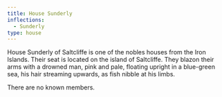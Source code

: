 ```yaml
---
title: House Sunderly
inflections:
  - Sunderly
type: house
---
```


House Sunderly of Saltcliffe is one of the nobles houses from the Iron Islands. Their seat is located on the island of Saltcliffe. They blazon their arms with a drowned man, pink and pale, floating upright in a blue-green sea, his hair streaming upwards, as fish nibble at his limbs.

There are no known members.


